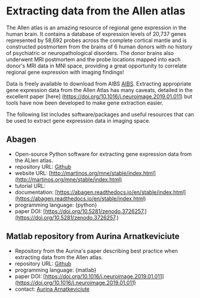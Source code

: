 # Extracting data from the Allen atlas

The Allen atlas is an amazing resource of regional gene expression in the human brain. It contains a database of expression levels of 20,737 genes represented by 58,692 probes across the complete cortical mantle and is constructed postmortem from the brains of 6 human donors with no history of psychiatric or neuropathological disorders. The donor brains also underwent MRI postmortem and the probe locations mapped into each donor's MRI data in MNI space, providing a great opportunity to correlate regional gene expression with imaging findings!

Data is freely available to download from AIBS [AIBS](http://human.brain-map.org/static/download). 
Extracting appropriate gene expression data from the Allen Atlas has many caveats, detailed in the excellent paper [here] (https://doi.org/10.1016/j.neuroimage.2019.01.011) but tools have now been developed to make gene extraction easier. 

The following list includes software/packages and useful resources that can be used to extract gene expression data in imaging space. 

## Abagen

-   Open-source Python software for extracting gene expression data from the ALlen atlas.
-   repository URL: [Github](https://github.com/rmarkello/abagen/)
-   website URL: [http://martinos.org/mne/stable/index.html](http://martinos.org/mne/stable/index.html)
-   tutorial URL: 
-   documentation: [https://abagen.readthedocs.io/en/stable/index.html](https://abagen.readthedocs.io/en/stable/index.html)
-   programming language: {python}
-   paper DOI: [https://doi.org/10.5281/zenodo.3726257.](https://doi.org/10.5281/zenodo.3726257.)

## Matlab repository from Aurina Arnatkeviciute

-   Repository from the Aurina's paper describing best practice when extracting data from the Allen atlas.
-   repository URL: [Github](https://github.com/BMHLab/AHBAprocessing)
-   programming language: {matlab}
-   paper DOI: [https://doi.org/10.1016/j.neuroimage.2019.01.011](https://doi.org/10.1016/j.neuroimage.2019.01.011)
-   contact: [Aurina Arnatkeviciute](aurina.arnatkeviciute@monash.edu)
